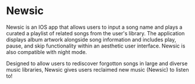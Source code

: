 # Newsic
Newsic is an IOS app that allows users to input a song name and plays a curated a playlist of related songs from the user's library. The application displays album artwork alongside song information and includes play, pause, and skip functionality within an aesthetic user interface. Newsic is also compatible with night mode.


Designed to allow users to rediscover forgotton songs in large and diverse music libraries, Newsic gives users reclaimed new music (Newsic) to listen to!

